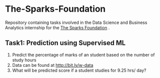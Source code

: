# The-Sparks-Foundation 

Repository containing tasks involved in the Data Science and Business Analytics internship for the [The Sparks Foundation](https://www.linkedin.com/company/the-sparks-foundation/) .

## Task1: Prediction using Supervised ML 
1. Predict the percentage of marks of an student based on the number of study hours              
2. Data can be found at http://bit.ly/w-data
3. What will be predicted score if a student studies for 9.25 hrs/ day?



